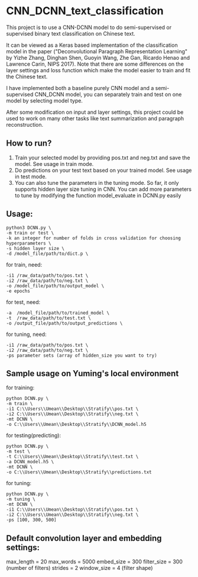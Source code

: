 # CNN_DCNN_text_classification
This project is to use a CNN-DCNN model to do semi-supervised or supervised binary text classification on Chinese
text.

It can be viewed as a Keras based implementation of the classification model in the paper ("Deconvolutional Paragraph
Representation Learning" by Yizhe Zhang, Dinghan Shen, Guoyin Wang, Zhe Gan, Ricardo Henao and Lawrence Carin,
NIPS 2017). Note that there are some differences on the layer settings and loss function which make the model easier to
train and fit the Chinese text.

I have implemented both a baseline purely CNN model and a semi-supervised CNN_DCNN model, you can separately train and
test on one model by selecting model type.

After some modification on input and layer settings, this project could be used to work on many other tasks like
text summarization and paragraph reconstruction.

## How to run?

1. Train your selected model by providing pos.txt and neg.txt and save the model. See usage in train mode.
2. Do predictions on your test text based on your trained model. See usage in test mode.
3. You can also tune the parameters in the tuning mode. So far, it only supports hidden layer size tuning in CNN. You
can add more parameters to tune by modifying the function model_evaluate in DCNN.py easily

## Usage: 
```
python3 DCNN.py \
-m train or test \
-k an integer for number of folds in cross validation for choosing hyperparameters \
-s hidden layer size \
-d /model_file/path/to/dict.p \
```

for train, need:
```
-i1 /raw_data/path/to/pos.txt \
-i2 /raw_data/path/to/neg.txt \
-o /model_file/path/to/output_model \
-e epochs
```

for test, need:
```
-a  /model_file/path/to/trained_model \
-t  /raw_data/path/to/test.txt \
-o /output_file/path/to/output_predictions \
```

for tuning, need:
```
-i1 /raw_data/path/to/pos.txt \
-i2 /raw_data/path/to/neg.txt \
-ps parameter sets (array of hidden_size you want to try)
```

## Sample usage on Yuming's local environment
for training:
```
python DCNN.py \
-m train \
-i1 C:\\Users\\Umean\\Desktop\\Stratify\\pos.txt \
-i2 C:\\Users\\Umean\\Desktop\\Stratify\\neg.txt \
-mt DCNN \
-o C:\\Users\\Umean\\Desktop\\Stratify\\DCNN_model.h5
```
for testing(predicting):
```
python DCNN.py \
-m test \
-t C:\\Users\\Umean\\Desktop\\Stratify\\test.txt \
-a DCNN_model.h5 \
-mt DCNN \
-o C:\\Users\\Umean\\Desktop\\Stratify\\predictions.txt
```
for tuning:
```
python DCNN.py \
-m tuning \
-mt DCNN \
-i1 C:\\Users\\Umean\\Desktop\\Stratify\\pos.txt \
-i2 C:\\Users\\Umean\\Desktop\\Stratify\\neg.txt \
-ps [100, 300, 500]
```

## Default convolution layer and embedding settings:
max_length = 20
max_words = 5000
embed_size = 300
filter_size = 300 (number of filters)
strides = 2
window_size = 4 (filter shape)